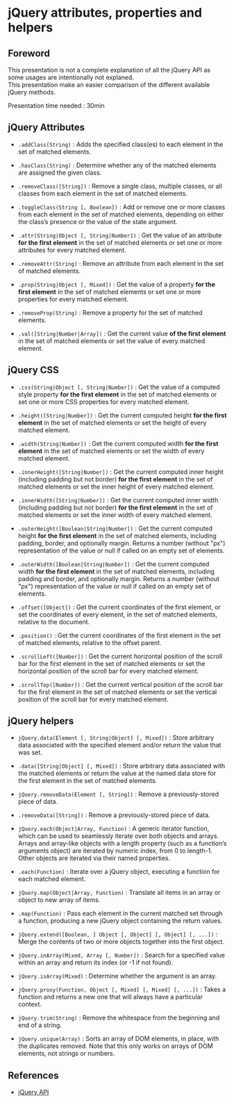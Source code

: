 # jQuery attributes, properties and helpers

## Foreword

This presentation is not a complete explanation of all the jQuery API as some usages are intentionally not explaned.  
This presentation make an easier comparison of the different available jQuery methods.

Presentation time needed : 30min

## jQuery Attributes

* `.addClass(String)` : Adds the specified class(es) to each element in the set of matched elements.
* `.hasClass(String)` : Determine whether any of the matched elements are assigned the given class.
* `.removeClass([String])` : Remove a single class, multiple classes, or all classes from each element in the set of matched elements.
* `.toggleClass(String [, Boolean])` : Add or remove one or more classes from each element in the set of matched elements, depending on either the class’s presence or the value of the state argument.

* `.attr(String|Object [, String|Number])` : Get the value of an attribute **for the first element** in the set of matched elements or set one or more attributes for every matched element.
* `.removeAttr(String)` : Remove an attribute from each element in the set of matched elements.

* `.prop(String|Object [, Mixed])` : Get the value of a property **for the first element** in the set of matched elements or set one or more properties for every matched element.
* `.removeProp(String)` : Remove a property for the set of matched elements.

* `.val([String|Number|Array])` : Get the current value **of the first element** in the set of matched elements or set the value of every matched element.

## jQuery CSS

* `.css(String|Object [, String|Number])` : Get the value of a computed style property **for the first element** in the set of matched elements or set one or more CSS properties for every matched element.

* `.height([String|Number])` : Get the current computed height **for the first element** in the set of matched elements or set the height of every matched element.
* `.width(String|Number])` : Get the current computed width **for the first element** in the set of matched elements or set the width of every matched element.
* `.innerHeight([String|Number])` : Get the current computed inner height (including padding but not border) **for the first element** in the set of matched elements or set the inner height of every matched element.
* `.innerWidth([String|Number])` : Get the current computed inner width (including padding but not border) **for the first element** in the set of matched elements or set the inner width of every matched element.
* `.outerHeight([Boolean|String|Number])` : Get the current computed height **for the first element** in the set of matched elements, including padding, border, and optionally margin. Returns a number (without "px") representation of the value or null if called on an empty set of elements.
* `.outerWidth([Boolean|String|Number])` : Get the current computed width **for the first element** in the set of matched elements, including padding and border, and optionally margin. Returns a number (without "px") representation of the value or null if called on an empty set of elements.

* `.offset([Object])` : Get the current coordinates of the first element, or set the coordinates of every element, in the set of matched elements, relative to the document.
* `.position()` : Get the current coordinates of the first element in the set of matched elements, relative to the offset parent.

* `.scrollLeft([Number])` : Get the current horizontal position of the scroll bar for the first element in the set of matched elements or set the horizontal position of the scroll bar for every matched element.
* `.scrollTop([Number])` : Get the current vertical position of the scroll bar for the first element in the set of matched elements or set the vertical position of the scroll bar for every matched element.

## jQuery helpers

* `jQuery.data(Element [, String|Object] [, Mixed])` : Store arbitrary data associated with the specified element and/or return the value that was set.
* `.data([String|Object] [, Mixed])` : Store arbitrary data associated with the matched elements or return the value at the named data store for the first element in the set of matched elements.

* `jQuery.removeData(Element [, String])` : Remove a previously-stored piece of data.
* `.removeData([String])` : Remove a previously-stored piece of data.

* `jQuery.each(Object|Array, Function)` : A generic iterator function, which can be used to seamlessly iterate over both objects and arrays. Arrays and array-like objects with a length property (such as a function’s arguments object) are iterated by numeric index, from 0 to length-1. Other objects are iterated via their named properties.
* `.each(Function)` : Iterate over a jQuery object, executing a function for each matched element.

* `jQuery.map(Object|Array, Function)` : Translate all items in an array or object to new array of items.
* `.map(Function)` : Pass each element in the current matched set through a function, producing a new jQuery object containing the return values.

* `jQuery.extend([Boolean, ] Object [, Object] [, Object] [, ...])` : Merge the contents of two or more objects together into the first object.

* `jQuery.inArray(Mixed, Array [, Number])` : Search for a specified value within an array and return its index (or -1 if not found).
* `jQuery.isArray(Mixed)` : Determine whether the argument is an array.

* `jQuery.proxy(Function, Object [, Mixed] [, Mixed] [, ...])` : Takes a function and returns a new one that will always have a particular context.

* `jQuery.trim(String)` : Remove the whitespace from the beginning and end of a string.
* `jQuery.unique(Array)` : Sorts an array of DOM elements, in place, with the duplicates removed. Note that this only works on arrays of DOM elements, not strings or numbers.

## References

* [jQuery API](http://api.jquery.com/)
